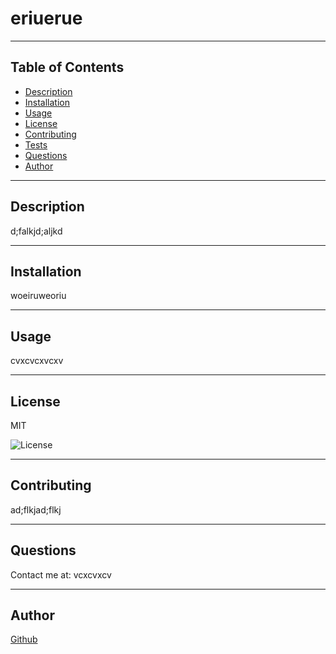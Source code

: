 # eriuerue

  ---
  
  ## Table of Contents

  - [Description](#description)
  - [Installation](#installation)
  - [Usage](#usage)
  - [License](#license)
  - [Contributing](#contributing)
  - [Tests](#tests)
  - [Questions](#questions)
  - [Author](#author)

  
  ---
  
  ## Description
  d;falkjd;aljkd
  
  ---
  
  ## Installation
  
  woeiruweoriu
  
   ---
  
  ## Usage
  cvxcvcxvcxv
  
  ---
  
  ## License
  MIT

  ![License](https://img.shields.io/badge/License-MIT-blue.svg)
  
  ---
  ## Contributing
  ad;flkjad;flkj
  
  ---
  
  ## Questions
  
  Contact me at: vcxcvxcv
  
  ---
  ## Author
  
  [Github](https://www.github.com/erwerwe)
  
  